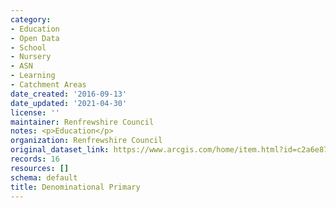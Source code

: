 ```yaml
---
category:
- Education
- Open Data
- School
- Nursery
- ASN
- Learning
- Catchment Areas
date_created: '2016-09-13'
date_updated: '2021-04-30'
license: ''
maintainer: Renfrewshire Council
notes: <p>Education</p>
organization: Renfrewshire Council
original_dataset_link: https://www.arcgis.com/home/item.html?id=c2a6e872c69f48398701c72d6e23f233
records: 16
resources: []
schema: default
title: Denominational Primary
---
```

